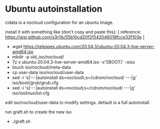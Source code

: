 # Ubuntu autoinstallation 

cidata is a nocloud configuration for an ubuntu image.

install it with something like (don't copy and paste this): 
[ reference: https://gist.github.com/s3rj1k/55b10cd20f31542046018fcce32f103e ]

  - wget https://releases.ubuntu.com/20.04.3/ubuntu-20.04.3-live-server-amd64.iso
  - mkdir -p old_iso/nocloud/
  - 7z x ubuntu-20.04.3-live-server-amd64.iso -x'![BOOT]' -oiso
  - touch iso/nocloud/meta-data
  - cp user-data iso/nocloud/user-data
  - sed -i 's|---|autoinstall ds=nocloud\\\;s=/cdrom/nocloud/ ---|g' iso/boot/grub/grub.cfg
  - sed -i 's|---|autoinstall ds=nocloud;s=/cdrom/nocloud/ ---|g' iso/isolinux/txt.cfg

edit iso/nocloud/user-data to modify settings. default is a full autoinstall.

run graft.sh to create the new iso
  - ./graft.sh


